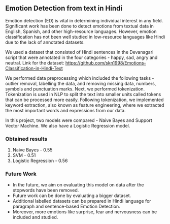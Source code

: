 ## Emotion Detection from text in Hindi

Emotion detection (ED) is vital in determining individual interest in any field. Significant work has been done to detect emotions from textual data in English, Spanish, and other high-resource languages. However, emotion classification has not been well studied in low-resource languages like Hindi due to the lack of annotated datasets.

We used a dataset that consisted of Hindi sentences in the Devanagari script that were annotated in the four categories - happy, sad, angry and neutral. Link for the dataset: https://github.com/skn1998/Emotions-Classification-in-Hindi-Text

We performed data preprocessing which included the following tasks - outlier removal, labelling the data, and removing missing data, numbers, symbols and punctuation marks. Next, we performed tokenization. Tokenization is used in NLP to split the text into smaller units called tokens that can be processed more easily. Following tokenization, we implemented keyword extraction, also known as feature engineering, where we extracted the most important words and expressions from our data.

In this project, two models were compared - Naive Bayes and Support Vector Machine. We also have a Logistic Regression model.

### Obtained results
1. Naive Bayes - 0.55
2. SVM - 0.51
3. Logistic Regression - 0.56

### Future Work
+ In the future, we aim on evaluating this model on data after the stopwords have been removed. 
+ Future work can be done by evaluating a bigger dataset. 
+ Additional labelled datasets can be prepared in Hindi language for paragraph and sentence-based Emotion Detection. 
+ Moreover, more emotions like surprise, fear and nervousness can be included and studied. 
